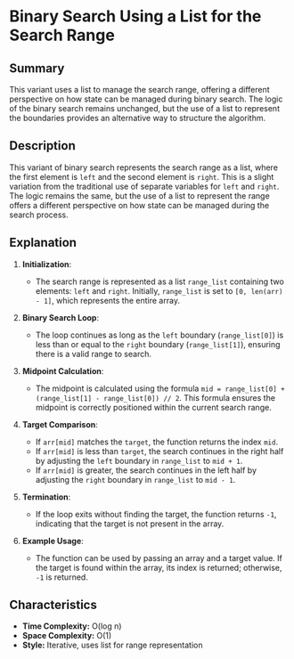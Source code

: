 # Binary Search Using a List for the Search Range

## Summary

This variant uses a list to manage the search range, offering a different perspective on how state can be managed during binary search. The logic of the binary search remains unchanged, but the use of a list to represent the boundaries provides an alternative way to structure the algorithm.

## Description

This variant of binary search represents the search range as a list, where the first element is `left` and the second element is `right`. This is a slight variation from the traditional use of separate variables for `left` and `right`. The logic remains the same, but the use of a list to represent the range offers a different perspective on how state can be managed during the search process.

## Explanation

1. **Initialization**:
   - The search range is represented as a list `range_list` containing two elements: `left` and `right`. Initially, `range_list` is set to `[0, len(arr) - 1]`, which represents the entire array.

2. **Binary Search Loop**:
   - The loop continues as long as the `left` boundary (`range_list[0]`) is less than or equal to the `right` boundary (`range_list[1]`), ensuring there is a valid range to search.

3. **Midpoint Calculation**:
   - The midpoint is calculated using the formula `mid = range_list[0] + (range_list[1] - range_list[0]) // 2`. This formula ensures the midpoint is correctly positioned within the current search range.

4. **Target Comparison**:
   - If `arr[mid]` matches the `target`, the function returns the index `mid`.
   - If `arr[mid]` is less than `target`, the search continues in the right half by adjusting the `left` boundary in `range_list` to `mid + 1`.
   - If `arr[mid]` is greater, the search continues in the left half by adjusting the `right` boundary in `range_list` to `mid - 1`.

5. **Termination**:
   - If the loop exits without finding the target, the function returns `-1`, indicating that the target is not present in the array.

6. **Example Usage**:
   - The function can be used by passing an array and a target value. If the target is found within the array, its index is returned; otherwise, `-1` is returned.

## Characteristics

- **Time Complexity:** O(log n)
- **Space Complexity:** O(1)
- **Style:** Iterative, uses list for range representation
